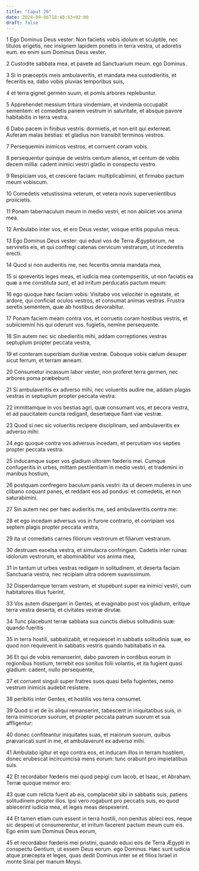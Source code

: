 ```yaml
---
title: "Caput 26"
date: 2024-09-06T18:40:53+02:00
draft: false
---
```




1 Ego Dominus Deus vester: Non facietis vobis idolum et sculptile, nec titulos erigetis, nec insignem lapidem ponetis in terra vestra, ut adoretis eum. eo enim sum Dominus Deus vester.

2 Custodite sabbata mea, et pavete ad Sanctuarium meum. ego Dominus.

3 Si in præceptis meis ambulaveritis, et mandata mea custodieritis, et feceritis ea, dabo vobis pluvias temporibus suis,

4 et terra gignet germen suum, et pomis arbores replebuntur.

5 Apprehendet messium tritura vindemiam, et vindemia occupabit sementem: et comedetis panem vestrum in saturitate, et absque pavore habitabitis in terra vestra.

6 Dabo pacem in finibus vestris: dormietis, et non erit qui exterreat. Auferam malas bestias: et gladius non transibit terminos vestros.

7 Persequemini inimicos vestros, et corruent coram vobis.

8 persequentur quinque de vestris centum alienos, et centum de vobis decem millia: cadent inimici vestri gladio in conspectu vestro.

9 Respiciam vos, et crescere faciam: multiplicabimini, et firmabo pactum meum vobiscum.

10 Comedetis vetustissima veterum, et vetera novis supervenientibus proiicietis.

11 Ponam tabernaculum meum in medio vestri, et non abiiciet vos anima mea.

12 Ambulabo inter vos, et ero Deus vester, vosque eritis populus meus.

13 Ego Dominus Deus vester: qui eduxi vos de Terra Ægyptiorum, ne serviretis eis, et qui confregi catenas cervicum vestrarum, ut incederetis erecti.

14 Quod si non audieritis me, nec feceritis omnia mandata mea,

15 si spreveritis leges meas, et iudicia mea contempseritis, ut non faciatis ea quæ a me constituta sunt, et ad irritum perducatis pactum meum:

16 ego quoque hæc faciam vobis: Visitabo vos velociter in egestate, et ardore, qui conficiat oculos vestros, et consumat animas vestras. Frustra seretis sementem, quæ ab hostibus devorabitur.

17 Ponam faciem meam contra vos, et corruetis coram hostibus vestris, et subiiciemini his qui oderunt vos. fugietis, nemine persequente.

18 Sin autem nec sic obedieritis mihi, addam correptiones vestras septuplum propter peccata vestra,

19 et conteram superbiam duritiæ vestræ. Daboque vobis cælum desuper sicut ferrum, et terram æneam.

20 Consumetur incassum labor vester, non proferet terra germen, nec arbores poma præbebunt.

21 Si ambulaveritis ex adverso mihi, nec volueritis audire me, addam plagas vestras in septuplum propter peccata vestra:

22 immittamque in vos bestias agri, quæ consumant vos, et pecora vestra, et ad paucitatem cuncta redigant, desertæque fiant viæ vestræ.

23 Quod si nec sic volueritis recipere disciplinam, sed ambulaveritis ex adverso mihi:

24 ego quoque contra vos adversus incedam, et percutiam vos septies propter peccata vestra.

25 inducamque super vos gladium ultorem fœderis mei. Cumque confugeritis in urbes, mittam pestilentiam in medio vestri, et trademini in manibus hostium,

26 postquam confregero baculum panis vestri: ita ut decem mulieres in uno clibano coquant panes, et reddant eos ad pondus: et comedetis, et non saturabimini.

27 Sin autem nec per hæc audieritis me, sed ambulaveritis contra me:

28 et ego incedam adversus vos in furore contrario, et corripiam vos septem plagis propter peccata vestra,

29 ita ut comedatis carnes filiorum vestrorum et filiarum vestrarum.

30 destruam excelsa vestra, et simulacra confringam. Cadetis inter ruinas idolorum vestrorum, et abominabitur vos anima mea,

31 in tantum ut urbes vestras redigam in solitudinem, et deserta faciam Sanctuaria vestra, nec recipiam ultra odorem suavissimum.

32 Disperdamque terram vestram, et stupebunt super ea inimici vestri, cum habitatores illius fuerint.

33 Vos autem dispergam in Gentes, et evaginabo post vos gladium, eritque terra vestra deserta, et civitates vestræ dirutæ.

34 Tunc placebunt terræ sabbata sua cunctis diebus solitudinis suæ: quando fueritis

35 in terra hostili, sabbatizabit, et requiescet in sabbatis solitudinis suæ, eo quod non requieverit in sabbatis vestris quando habitabatis in ea.

36 Et qui de vobis remanserint, dabo pavorem in cordibus eorum in regionibus hostium, terrebit eos sonitus folii volantis, et ita fugient quasi gladium: cadent, nullo persequente,

37 et corruent singuli super fratres suos quasi bella fugientes, nemo vestrum inimicis audebit resistere.

38 peribitis inter Gentes, et hostilis vos terra consumet.

39 Quod si et de iis aliqui remanserint, tabescent in iniquitatibus suis, in terra inimicorum suorum, et propter peccata patrum suorum et sua affligentur:

40 donec confiteantur iniquitates suas, et maiorum suorum, quibus prævaricati sunt in me, et ambulaverunt ex adverso mihi.

41 Ambulabo igitur et ego contra eos, et inducam illos in terram hostilem, donec erubescat incircumcisa mens eorum: tunc orabunt pro impietatibus suis.

42 Et recordabor fœderis mei quod pepigi cum Iacob, et Isaac, et Abraham. Terræ quoque memor ero:

43 quæ cum relicta fuerit ab eis, complacebit sibi in sabbatis suis, patiens solitudinem propter illos. Ipsi vero rogabunt pro peccatis suis, eo quod abiecerint iudicia mea, et leges meas despexerint.

44 Et tamen etiam cum essent in terra hostili, non penitus abieci eos, neque sic despexi ut consumerentur, et irritum facerent pactum meum cum eis. Ego enim sum Dominus Deus eorum,

45 et recordabor fœderis mei pristini, quando eduxi eos de Terra Ægypti in conspectu Gentium, ut essem Deus eorum. ego Dominus. Hæc sunt iudicia atque præcepta et leges, quas dedit Dominus inter se et filios Israel in monte Sinai per manum Moysi.

